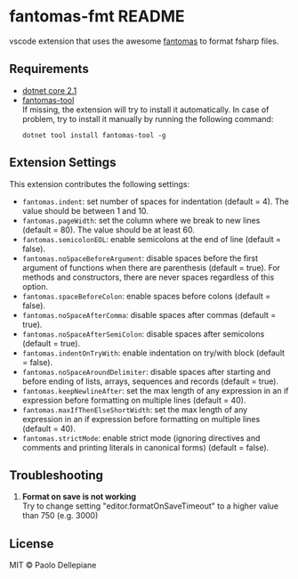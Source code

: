 # fantomas-fmt README

vscode extension that uses the awesome [fantomas](https://github.com/fsprojects/fantomas) to format fsharp files.

## Requirements

- [dotnet core 2.1](https://www.microsoft.com/net/download)
- [fantomas-tool](https://github.com/fsprojects/fantomas)  
  If missing, the extension will try to install it automatically.
  In case of problem, try to install it manually by running the following command:
  ```
  dotnet tool install fantomas-tool -g
  ```

## Extension Settings

This extension contributes the following settings:

- `fantomas.indent`: set number of spaces for indentation (default = 4). The value should be between 1 and 10.
- `fantomas.pageWidth`: set the column where we break to new lines (default = 80). The value should be at least 60.
- `fantomas.semicolonEOL`: enable semicolons at the end of line (default = false).
- `fantomas.noSpaceBeforeArgument`: disable spaces before the first argument of functions when there are parenthesis (default = true). For methods and constructors, there are never spaces regardless of this option.
- `fantomas.spaceBeforeColon`: enable spaces before colons (default = false).
- `fantomas.noSpaceAfterComma`: disable spaces after commas (default = true).
- `fantomas.noSpaceAfterSemiColon`: disable spaces after semicolons (default = true).
- `fantomas.indentOnTryWith`: enable indentation on try/with block (default = false).
- `fantomas.noSpaceAroundDelimiter`: disable spaces after starting and before ending of lists, arrays, sequences and records (default = true).
- `fantomas.keepNewlineAfter`: set the max length of any expression in an if expression before formatting on multiple lines (default = 40).
- `fantomas.maxIfThenElseShortWidth`: set the max length of any expression in an if expression before formatting on multiple lines (default = 40).
- `fantomas.strictMode`: enable strict mode (ignoring directives and comments and printing literals in canonical forms) (default = false).

## Troubleshooting

1. **Format on save is not working**  
   Try to change setting "editor.formatOnSaveTimeout" to a higher value than 750 (e.g. 3000)

## License

MIT © Paolo Dellepiane
